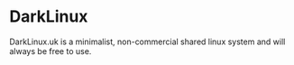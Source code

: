 # DarkLinux
 DarkLinux.uk is a minimalist, non-commercial shared linux system and will always be free to use.
